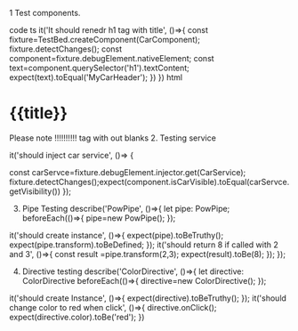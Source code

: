 1 Test components.  

code ts
it('It should renedr h1 tag with title', ()=>{
  const fixture=TestBed.createComponent(CarComponent);
  fixture.detectChanges();
    const component=fixture.debugElement.nativeElement;
    const text=component.querySelector('h1').textContent;
    expect(text).toEqual('MyCarHeader');
})
})
html
<h1>{{title}}</h1> Please note !!!!!!!!!! tag with out blanks
2. Testing service

it('should inject car service', ()=>
{
 
  const carServce=fixture.debugElement.injector.get(CarService);
  fixture.detectChanges();expect(component.isCarVisible).toEqual(carServce.getVisibility())
});

3. Pipe Testing
describe('PowPipe', ()=>{
let pipe: PowPipe;
beforeEach(()=>{
pipe=new PowPipe();
});

it('should create instance', ()=>{
expect(pipe).toBeTruthy();
expect(pipe.transform).toBeDefined;
});
it('should return 8 if called with 2 and 3', ()=>{
  const result =pipe.transform(2,3);
  expect(result).toBe(8);
    });
});

4. Directive testing
describe('ColorDirective', ()=>{
 let directive: ColorDirective
 beforeEach(()=>{
directive=new ColorDirective();
 });

 it('should create Instance', ()=>{
    expect(directive).toBeTruthy(); 
 });
 it('should change color to red when click', ()=>{
     directive.onClick();
    expect(directive.color).toBe('red'); 
 })